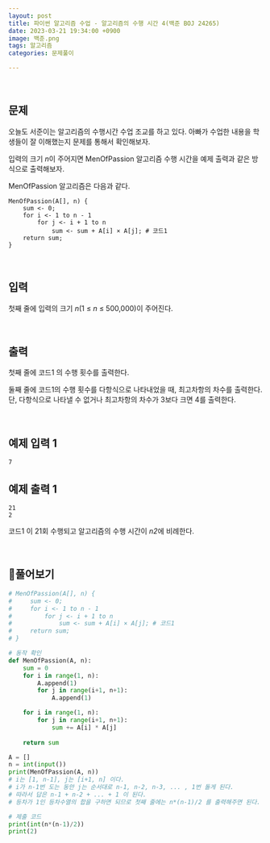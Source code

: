 ```yaml
---
layout: post
title: 파이썬 알고리즘 수업 - 알고리즘의 수행 시간 4(백준 BOJ 24265)
date: 2023-03-21 19:34:00 +0900
image: 백준.png
tags: 알고리즘
categories: 문제풀이

---
```


<br>

## 문제

오늘도 서준이는 알고리즘의 수행시간 수업 조교를 하고 있다. 아빠가 수업한 내용을 학생들이 잘 이해했는지 문제를 통해서 확인해보자.

입력의 크기 *n*이 주어지면 MenOfPassion 알고리즘 수행 시간을 예제 출력과 같은 방식으로 출력해보자.

MenOfPassion 알고리즘은 다음과 같다.

```
MenOfPassion(A[], n) {
    sum <- 0;
    for i <- 1 to n - 1
        for j <- i + 1 to n
            sum <- sum + A[i] × A[j]; # 코드1
    return sum;
}
```

<br>

## 입력

첫째 줄에 입력의 크기 *n*(1 ≤ *n* ≤ 500,000)이 주어진다.

<br>

## 출력

첫째 줄에 코드1 의 수행 횟수를 출력한다.

둘째 줄에 코드1의 수행 횟수를 다항식으로 나타내었을 때, 최고차항의 차수를 출력한다. 단, 다항식으로 나타낼 수 없거나 최고차항의 차수가 3보다 크면 4를 출력한다.

<br>

## 예제 입력 1 

```
7
```

## 예제 출력 1 

```
21
2
```

코드1 이 21회 수행되고 알고리즘의 수행 시간이 *n2*에 비례한다.

<br>

## 📝풀어보기

``` python
# MenOfPassion(A[], n) {
#     sum <- 0;
#     for i <- 1 to n - 1
#         for j <- i + 1 to n
#             sum <- sum + A[i] × A[j]; # 코드1
#     return sum;
# }

# 동작 확인
def MenOfPassion(A, n):
    sum = 0
    for i in range(1, n): 
        A.append(1)
        for j in range(i+1, n+1):
            A.append(1)

    for i in range(1, n):
        for j in range(i+1, n+1):
            sum += A[i] * A[j]
            
    return sum

A = []
n = int(input())
print(MenOfPassion(A, n))
# i는 [1, n-1], j는 [i+1, n] 이다. 
# i가 n-1번 도는 동안 j는 순서대로 n-1, n-2, n-3, ... , 1번 돌게 된다. 
# 따라서 답은 n-1 + n-2 + ... + 1 이 된다. 
# 등차가 1인 등차수열의 합을 구하면 되므로 첫째 줄에는 n*(n-1)/2 를 출력해주면 된다.

# 제출 코드
print(int(n*(n-1)/2))
print(2)
```

